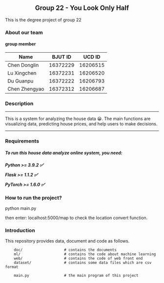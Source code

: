 ## <center>Group 22 - You Look Only Half</center>

This is the degree project of group 22

### About our team
#### group member

| Name         |  BJUT ID |  UCD ID  |
| ------------ |  ------  |  ------- |
| Chen Donglin | 16372229 | 16206515 |
| Lu Xingchen  | 16372231 | 16206520 |
| Du Guanpu    | 16372222 | 16206793 |
| Chen Zhengyao| 16372312 | 16206687 |

### Description

<hr>
This is a system for analyzing the house data &#x1f600;. The main functions are visualizing data, predicting house prices, and help users to make decisions.
<hr>
<h3>Requirements</h3>
<h5>To run this house data analyze online system, you need:<h5>
<p>Python >= 3.9.2  &#x2705;</p>
<p>Flask >= 1.1.2  &#x2705;</p>
<p>PyTorch >= 1.6.0  &#x2705;</p>


### How to run the project?

python main.py

then enter: localhost:5000/map  to check the location convert function.

### Introduction
This repository provides data, document and code as follows.

```
    doc/                   # contains the documents
    ml/                    # contains the code about machine learning
    web/                   # contains the code of web front end
    dataset/               # contains some data files which are csv format
    
    main.py                # the main program of this project 
```
